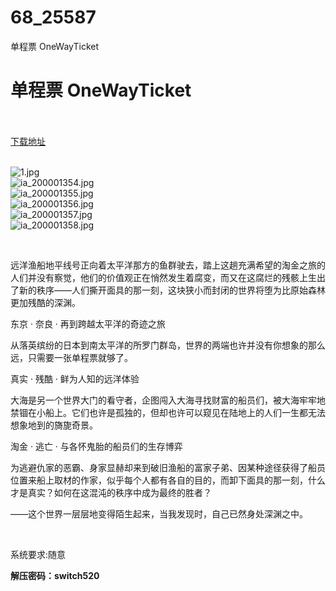 # 68_25587
单程票 OneWayTicket
# 单程票 OneWayTicket
 <br/></br>
[下载地址](https://www.switch520.cc/article/25587 "下载地址")
<br/></br>

<p><img title="1.jpg" src="https://www.switch520.cc/muke_img/2021_12_15_55f603e54e83d.jpg" alt="1.jpg"><br>
<img title="ia_200001354.jpg" src="https://www.switch520.cc/muke_img/2021_12_15_4770436c6e9da.jpg" alt="ia_200001354.jpg"><br>
<img title="ia_200001355.jpg" src="https://www.switch520.cc/muke_img/2021_12_15_d32e398d35cc2.jpg" alt="ia_200001355.jpg"><br>
<img title="ia_200001356.jpg" src="https://www.switch520.cc/muke_img/2021_12_15_7edd61f5a86d1.jpg" alt="ia_200001356.jpg"><br>
<img title="ia_200001357.jpg" src="https://www.switch520.cc/muke_img/2021_12_15_317a9b086d67a.jpg" alt="ia_200001357.jpg"><br>
<img title="ia_200001358.jpg" src="https://www.switch520.cc/muke_img/2021_12_15_6655b1b1cb890.jpg" alt="ia_200001358.jpg"></p>
<p>&nbsp;</p>
<p>远洋渔船地平线号正向着太平洋那方的鱼群驶去，踏上这趟充满希望的淘金之旅的人们并没有察觉，他们的价值观正在悄然发生着腐变，而又在这腐烂的残骸上生出了新的秩序——人们撕开面具的那一刻，这块狭小而封闭的世界将堕为比原始森林更加残酷的深渊。</p>
<p>东京 · 奈良 · 再到跨越太平洋的奇迹之旅</p>
<p>从落英缤纷的日本到南太平洋的所罗门群岛，世界的两端也许并没有你想象的那么远，只需要一张单程票就够了。</p>
<p>真实 · 残酷 · 鲜为人知的远洋体验</p>
<p>大海是另一个世界大门的看守者，企图闯入大海寻找财富的船员们，被大海牢牢地禁锢在小船上。它们也许是孤独的，但却也许可以窥见在陆地上的人们一生都无法想象地到的旖旎奇景。</p>
<p>淘金 · 逃亡 · 与各怀鬼胎的船员们的生存博弈</p>
<p>为逃避仇家的恶霸、身家显赫却来到破旧渔船的富家子弟、因某种途径获得了船员位置来船上取材的作家，似乎每个人都有各自的目的，而卸下面具的那一刻，什么才是真实？如何在这混沌的秩序中成为最终的胜者？</p>
<p>——这个世界一层层地变得陌生起来，当我发现时，自己已然身处深渊之中。</p>
<p>&nbsp;</p>
<p>系统要求:随意</p>
<p><strong>解压密码：switch520</strong></p>


